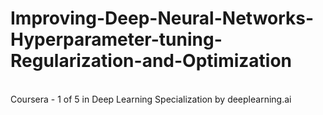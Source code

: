 # Improving-Deep-Neural-Networks-Hyperparameter-tuning-Regularization-and-Optimization
</hr>
</br>
Coursera - 1 of 5 in Deep Learning Specialization by deeplearning.ai
